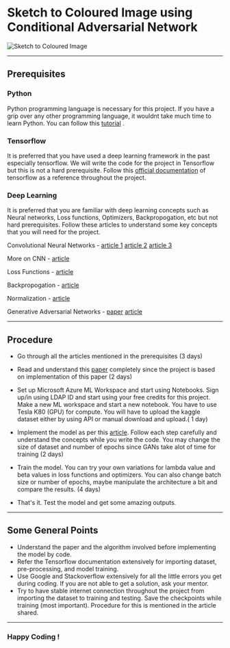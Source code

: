 # Sketch to Coloured Image using Conditional Adversarial Network

![Sketch to Coloured Image](https://miro.medium.com/max/2400/1*sOHB4IYP-a1T2qBcZCoPow.jpeg)

<hr>

## Prerequisites

### Python 

Python programming language is necessary for this project. If you have a grip over any other programming language, it wouldnt take much time to learn Python. You can follow this [tutorial](https://github.com/wncc/learners-space/tree/master/Python) .

###  Tensorflow

It is preferred that you have used a deep learning framework in the past especially tensorflow. We will write the code for the project in Tensorflow but this is not a hard prerequisite. Follow this [official documentation](https://www.tensorflow.org/api_docs/python/tf/all_symbols) of tensorflow as a reference throughout the project.

### Deep Learning

It is preferred that you are familiar with deep learning concepts such as Neural networks, Loss functions, Optimizers, Backpropogation, etc but not hard prerequisites. Follow these articles to understand some key concepts that you will need for the project.

Convolutional Neural Networks - [article 1](https://medium.com/@RaghavPrabhu/understanding-of-convolutional-neural-network-cnn-deep-learning-99760835f148) [article 2](https://adeshpande3.github.io/adeshpande3.github.io/A-Beginner's-Guide-To-Understanding-Convolutional-Neural-Networks/) [article 3](https://medium.com/datadriveninvestor/convolutional-neural-network-cnn-simplified-ecafd4ee52c5)

More on CNN - [article](https://stanford.edu/~shervine/teaching/cs-230/cheatsheet-convolutional-neural-networks)

Loss Functions - [article](https://towardsdatascience.com/understanding-different-loss-functions-for-neural-networks-dd1ed0274718)

Backpropogation - [article](https://medium.com/@pavisj/convolutions-and-backpropagations-46026a8f5d2c)

Normalization - [article](https://medium.com/techspace-usict/normalization-techniques-in-deep-neural-networks-9121bf100d8)

Generative Adversarial Networks - [paper](https://arxiv.org/pdf/1406.2661.pdf) [article](https://machinelearningmastery.com/what-are-generative-adversarial-networks-gans/)


<hr>

## Procedure

- Go through all the articles mentioned in the prerequisites (3 days)

- Read and understand this [paper](https://arxiv.org/pdf/1611.07004.pdf) completely since the project is based on implementation of this paper (2 days)

- Set up Microsoft Azure ML Workspace and start using Notebooks. Sign up/in using LDAP ID and start using your free credits for this project. Make a new ML workspace and start a new notebook. You have to use Tesla K80 (GPU) for compute. You will have to upload the kaggle dataset either by using API or manual download and upload.( 1 day)

- Implement the model as per this [article](https://towardsdatascience.com/generative-adversarial-networks-gans-89ef35a60b69). Follow each step carefully and understand the concepts while you write the code. You may change the size of dataset and number of epochs since GANs take alot of time for training (2 days)

- Train the model. You can try your own variations for lambda value and beta values in loss functions and optimizers. You can also change batch size or number of epochs, maybe manipulate the architecture a bit and compare the results. (4 days)

- That's it. Test the model and get some amazing outputs.

<hr>

## Some General Points

- Understand the paper and the algorithm involved before implementing the model by code.
- Refer the Tensorflow documentation extensively for importing dataset, pre-processing, and model training.
- Use Google and Stackoverflow extensively for all the little errors you get during coding. If you are not able to get a solution, ask your mentor.
- Try to have stable internet connection throughout the project from importing the dataset to training and testing. Save the checkpoints while training (most important). Procedure for this is mentioned in the article shared.

<hr>

<h3 align="centrer"> Happy Coding !</h3>
